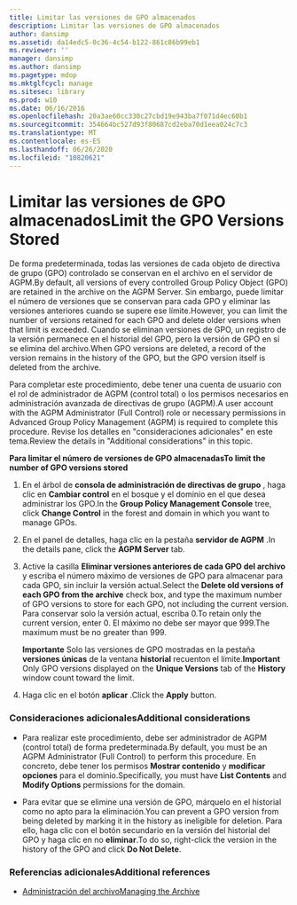 ```yaml
---
title: Limitar las versiones de GPO almacenados
description: Limitar las versiones de GPO almacenados
author: dansimp
ms.assetid: da14edc5-0c36-4c54-b122-861c86b99eb1
ms.reviewer: ''
manager: dansimp
ms.author: dansimp
ms.pagetype: mdop
ms.mktglfcycl: manage
ms.sitesec: library
ms.prod: w10
ms.date: 06/16/2016
ms.openlocfilehash: 20a3ae60cc330c27cbd19e943ba7f071d4ec60b1
ms.sourcegitcommit: 354664bc527d93f80687cd2eba70d1eea024c7c3
ms.translationtype: MT
ms.contentlocale: es-ES
ms.lasthandoff: 06/26/2020
ms.locfileid: "10820621"
---
```

# <span data-ttu-id="c659b-103">Limitar las versiones de GPO almacenados</span><span class="sxs-lookup"><span data-stu-id="c659b-103">Limit the GPO Versions Stored</span></span>


<span data-ttu-id="c659b-104">De forma predeterminada, todas las versiones de cada objeto de directiva de grupo (GPO) controlado se conservan en el archivo en el servidor de AGPM.</span><span class="sxs-lookup"><span data-stu-id="c659b-104">By default, all versions of every controlled Group Policy Object (GPO) are retained in the archive on the AGPM Server.</span></span> <span data-ttu-id="c659b-105">Sin embargo, puede limitar el número de versiones que se conservan para cada GPO y eliminar las versiones anteriores cuando se supere ese límite.</span><span class="sxs-lookup"><span data-stu-id="c659b-105">However, you can limit the number of versions retained for each GPO and delete older versions when that limit is exceeded.</span></span> <span data-ttu-id="c659b-106">Cuando se eliminan versiones de GPO, un registro de la versión permanece en el historial del GPO, pero la versión de GPO en sí se elimina del archivo.</span><span class="sxs-lookup"><span data-stu-id="c659b-106">When GPO versions are deleted, a record of the version remains in the history of the GPO, but the GPO version itself is deleted from the archive.</span></span>

<span data-ttu-id="c659b-107">Para completar este procedimiento, debe tener una cuenta de usuario con el rol de administrador de AGPM (control total) o los permisos necesarios en administración avanzada de directivas de grupo (AGPM).</span><span class="sxs-lookup"><span data-stu-id="c659b-107">A user account with the AGPM Administrator (Full Control) role or necessary permissions in Advanced Group Policy Management (AGPM) is required to complete this procedure.</span></span> <span data-ttu-id="c659b-108">Revise los detalles en "consideraciones adicionales" en este tema.</span><span class="sxs-lookup"><span data-stu-id="c659b-108">Review the details in "Additional considerations" in this topic.</span></span>

**<span data-ttu-id="c659b-109">Para limitar el número de versiones de GPO almacenadas</span><span class="sxs-lookup"><span data-stu-id="c659b-109">To limit the number of GPO versions stored</span></span>**

1.  <span data-ttu-id="c659b-110">En el árbol de **consola de administración de directivas de grupo** , haga clic en **Cambiar control** en el bosque y el dominio en el que desea administrar los GPO.</span><span class="sxs-lookup"><span data-stu-id="c659b-110">In the **Group Policy Management Console** tree, click **Change Control** in the forest and domain in which you want to manage GPOs.</span></span>

2.  <span data-ttu-id="c659b-111">En el panel de detalles, haga clic en la pestaña **servidor de AGPM** .</span><span class="sxs-lookup"><span data-stu-id="c659b-111">In the details pane, click the **AGPM Server** tab.</span></span>

3.  <span data-ttu-id="c659b-112">Active la casilla **Eliminar versiones anteriores de cada GPO del archivo** y escriba el número máximo de versiones de GPO para almacenar para cada GPO, sin incluir la versión actual.</span><span class="sxs-lookup"><span data-stu-id="c659b-112">Select the **Delete old versions of each GPO from the archive** check box, and type the maximum number of GPO versions to store for each GPO, not including the current version.</span></span> <span data-ttu-id="c659b-113">Para conservar solo la versión actual, escriba 0.</span><span class="sxs-lookup"><span data-stu-id="c659b-113">To retain only the current version, enter 0.</span></span> <span data-ttu-id="c659b-114">El máximo no debe ser mayor que 999.</span><span class="sxs-lookup"><span data-stu-id="c659b-114">The maximum must be no greater than 999.</span></span>

    <span data-ttu-id="c659b-115">**Importante**  Solo las versiones de GPO mostradas en la pestaña **versiones únicas** de la ventana **historial** recuenton el límite.</span><span class="sxs-lookup"><span data-stu-id="c659b-115">**Important** Only GPO versions displayed on the **Unique Versions** tab of the **History** window count toward the limit.</span></span>

     

4.  <span data-ttu-id="c659b-116">Haga clic en el botón **aplicar** .</span><span class="sxs-lookup"><span data-stu-id="c659b-116">Click the **Apply** button.</span></span>

### <span data-ttu-id="c659b-117">Consideraciones adicionales</span><span class="sxs-lookup"><span data-stu-id="c659b-117">Additional considerations</span></span>

-   <span data-ttu-id="c659b-118">Para realizar este procedimiento, debe ser administrador de AGPM (control total) de forma predeterminada.</span><span class="sxs-lookup"><span data-stu-id="c659b-118">By default, you must be an AGPM Administrator (Full Control) to perform this procedure.</span></span> <span data-ttu-id="c659b-119">En concreto, debe tener los permisos **Mostrar contenido** y **modificar opciones** para el dominio.</span><span class="sxs-lookup"><span data-stu-id="c659b-119">Specifically, you must have **List Contents** and **Modify Options** permissions for the domain.</span></span>

-   <span data-ttu-id="c659b-120">Para evitar que se elimine una versión de GPO, márquelo en el historial como no apto para la eliminación.</span><span class="sxs-lookup"><span data-stu-id="c659b-120">You can prevent a GPO version from being deleted by marking it in the history as ineligible for deletion.</span></span> <span data-ttu-id="c659b-121">Para ello, haga clic con el botón secundario en la versión del historial del GPO y haga clic en no **eliminar**.</span><span class="sxs-lookup"><span data-stu-id="c659b-121">To do so, right-click the version in the history of the GPO and click **Do Not Delete**.</span></span>

### <span data-ttu-id="c659b-122">Referencias adicionales</span><span class="sxs-lookup"><span data-stu-id="c659b-122">Additional references</span></span>

-   [<span data-ttu-id="c659b-123">Administración del archivo</span><span class="sxs-lookup"><span data-stu-id="c659b-123">Managing the Archive</span></span>](managing-the-archive.md)

 

 





